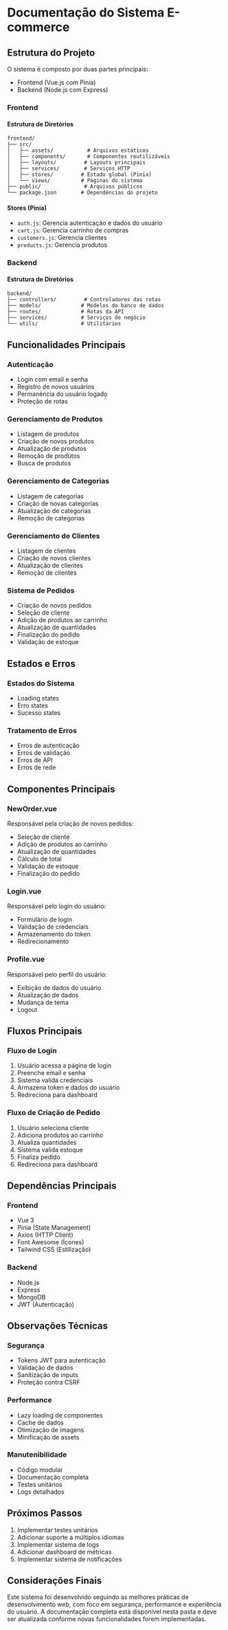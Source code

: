 # Documentação do Sistema E-commerce

## Estrutura do Projeto

O sistema é composto por duas partes principais:
- Frontend (Vue.js com Pinia)
- Backend (Node.js com Express)

### Frontend

#### Estrutura de Diretórios
```
frontend/
├── src/
│   ├── assets/           # Arquivos estáticos
│   ├── components/       # Componentes reutilizáveis
│   ├── layouts/         # Layouts principais
│   ├── services/        # Serviços HTTP
│   ├── stores/         # Estado global (Pinia)
│   └── views/          # Páginas do sistema
├── public/              # Arquivos públicos
└── package.json        # Dependências do projeto
```

#### Stores (Pinia)
- `auth.js`: Gerencia autenticação e dados do usuário
- `cart.js`: Gerencia carrinho de compras
- `customers.js`: Gerencia clientes
- `products.js`: Gerencia produtos

### Backend

#### Estrutura de Diretórios
```
backend/
├── controllers/         # Controladores das rotas
├── models/             # Modelos do banco de dados
├── routes/             # Rotas da API
├── services/           # Serviços de negócio
└── utils/              # Utilitários
```

## Funcionalidades Principais

### Autenticação
- Login com email e senha
- Registro de novos usuários
- Permanência do usuário logado
- Proteção de rotas

### Gerenciamento de Produtos
- Listagem de produtos
- Criação de novos produtos
- Atualização de produtos
- Remoção de produtos
- Busca de produtos

### Gerenciamento de Categorias
- Listagem de categorias
- Criação de novas categorias
- Atualização de categorias
- Remoção de categorias

### Gerenciamento de Clientes
- Listagem de clientes
- Criação de novos clientes
- Atualização de clientes
- Remoção de clientes

### Sistema de Pedidos
- Criação de novos pedidos
- Seleção de cliente
- Adição de produtos ao carrinho
- Atualização de quantidades
- Finalização do pedido
- Validação de estoque

## Estados e Erros

### Estados do Sistema
- Loading states
- Erro states
- Sucesso states

### Tratamento de Erros
- Erros de autenticação
- Erros de validação
- Erros de API
- Erros de rede

## Componentes Principais

### NewOrder.vue
Responsável pela criação de novos pedidos:
- Seleção de cliente
- Adição de produtos ao carrinho
- Atualização de quantidades
- Cálculo de total
- Validação de estoque
- Finalização do pedido

### Login.vue
Responsável pelo login do usuário:
- Formulário de login
- Validação de credenciais
- Armazenamento do token
- Redirecionamento

### Profile.vue
Responsável pelo perfil do usuário:
- Exibição de dados do usuário
- Atualização de dados
- Mudança de tema
- Logout

## Fluxos Principais

### Fluxo de Login
1. Usuário acessa a página de login
2. Preenche email e senha
3. Sistema valida credenciais
4. Armazena token e dados do usuário
5. Redireciona para dashboard

### Fluxo de Criação de Pedido
1. Usuário seleciona cliente
2. Adiciona produtos ao carrinho
3. Atualiza quantidades
4. Sistema valida estoque
5. Finaliza pedido
6. Redireciona para dashboard

## Dependências Principais

### Frontend
- Vue 3
- Pinia (State Management)
- Axios (HTTP Client)
- Font Awesome (Ícones)
- Tailwind CSS (Estilização)

### Backend
- Node.js
- Express
- MongoDB
- JWT (Autenticação)

## Observações Técnicas

### Segurança
- Tokens JWT para autenticação
- Validação de dados
- Sanitização de inputs
- Proteção contra CSRF

### Performance
- Lazy loading de componentes
- Cache de dados
- Otimização de imagens
- Minificação de assets

### Manutenibilidade
- Código modular
- Documentação completa
- Testes unitários
- Logs detalhados

## Próximos Passos

1. Implementar testes unitários
2. Adicionar suporte a múltiplos idiomas
3. Implementar sistema de logs
4. Adicionar dashboard de métricas
5. Implementar sistema de notificações

## Considerações Finais

Este sistema foi desenvolvido seguindo as melhores práticas de desenvolvimento web, com foco em segurança, performance e experiência do usuário. A documentação completa está disponível nesta pasta e deve ser atualizada conforme novas funcionalidades forem implementadas.
